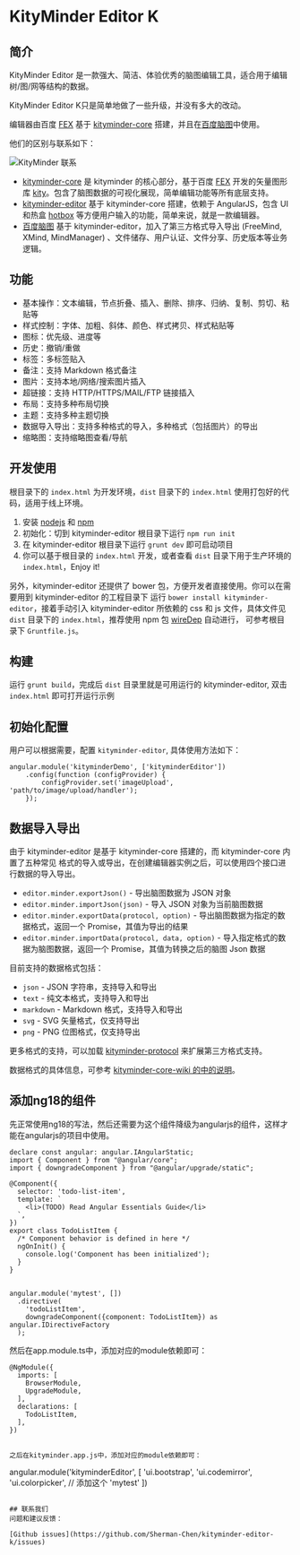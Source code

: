 KityMinder Editor K
==========

## 简介

KityMinder Editor 是一款强大、简洁、体验优秀的脑图编辑工具，适合用于编辑树/图/网等结构的数据。

KityMinder Editor K只是简单地做了一些升级，并没有多大的改动。

编辑器由百度 [FEX](https://github.com/fex-team) 基于 [kityminder-core](https://github.com/fex-team/kityminder-core) 搭建，并且在[百度脑图](http://naotu.baidu.com)中使用。

他们的区别与联系如下：

![KityMinder 联系](relations.png "KityMinder 联系")

- [kityminder-core](https://github.com/Sherman-Chen/kityminder-core-k) 是 kityminder 的核心部分，基于百度 [FEX](https://github.com/fex-team) 开发的矢量图形库 [kity](https://github.com/fex-team/kity)。包含了脑图数据的可视化展现，简单编辑功能等所有底层支持。
- [kityminder-editor](https://github.com/Sherman-Chen/kityminder-editor-k) 基于 kityminder-core 搭建，依赖于 AngularJS，包含 UI 和热盒 [hotbox](https://github.com/fex-team/hotbox) 等方便用户输入的功能，简单来说，就是一款编辑器。
- [百度脑图](http://naotu.baidu.com) 基于 kityminder-editor，加入了第三方格式导入导出 (FreeMind, XMind, MindManager) 、文件储存、用户认证、文件分享、历史版本等业务逻辑。

## 功能

- 基本操作：文本编辑，节点折叠、插入、删除、排序、归纳、复制、剪切、粘贴等
- 样式控制：字体、加粗、斜体、颜色、样式拷贝、样式粘贴等
- 图标：优先级、进度等
- 历史：撤销/重做
- 标签：多标签贴入
- 备注：支持 Markdown 格式备注
- 图片：支持本地/网络/搜索图片插入
- 超链接：支持 HTTP/HTTPS/MAIL/FTP 链接插入
- 布局：支持多种布局切换
- 主题：支持多种主题切换
- 数据导入导出：支持多种格式的导入，多种格式（包括图片）的导出
- 缩略图：支持缩略图查看/导航

## 开发使用
根目录下的 `index.html` 为开发环境，`dist` 目录下的 `index.html` 使用打包好的代码，适用于线上环境。

1. 安装 [nodejs](http://nodejs.org) 和 [npm](https://docs.npmjs.com/getting-started/installing-node)
2. 初始化：切到 kityminder-editor 根目录下运行 `npm run init`
3. 在 kityminder-editor 根目录下运行 `grunt dev` 即可启动项目
4. 你可以基于根目录的 `index.html` 开发，或者查看 `dist` 目录下用于生产环境的 `index.html`，Enjoy it!

另外，kityminder-editor 还提供了 bower 包，方便开发者直接使用。你可以在需要用到 kityminder-editor 的工程目录下
运行 `bower install kityminder-editor`，接着手动引入 kityminder-editor 所依赖的 css 和 js 文件，具体文件见
`dist` 目录下的 `index.html`，推荐使用 npm 包 [wireDep](https://www.npmjs.com/package/wiredep) 自动进行，
可参考根目录下 `Gruntfile.js`。

## 构建
运行 `grunt build`，完成后 `dist` 目录里就是可用运行的 kityminder-editor, 双击 `index.html` 即可打开运行示例

## 初始化配置
用户可以根据需要，配置 `kityminder-editor`, 具体使用方法如下：
```
angular.module('kityminderDemo', ['kityminderEditor'])
    .config(function (configProvider) {
        configProvider.set('imageUpload', 'path/to/image/upload/handler');
    });

```

## 数据导入导出
由于 kityminder-editor 是基于 kityminder-core 搭建的，而 kityminder-core 内置了五种常见
格式的导入或导出，在创建编辑器实例之后，可以使用四个接口进行数据的导入导出。

* `editor.minder.exportJson()` - 导出脑图数据为 JSON 对象
* `editor.minder.importJson(json)` - 导入 JSON 对象为当前脑图数据
* `editor.minder.exportData(protocol, option)` - 导出脑图数据为指定的数据格式，返回一个 Promise，其值为导出的结果
* `editor.minder.importData(protocol, data, option)` - 导入指定格式的数据为脑图数据，返回一个 Promise，其值为转换之后的脑图 Json 数据

目前支持的数据格式包括：

* `json` - JSON 字符串，支持导入和导出
* `text` - 纯文本格式，支持导入和导出
* `markdown` - Markdown 格式，支持导入和导出
* `svg` - SVG 矢量格式，仅支持导出
* `png` - PNG 位图格式，仅支持导出

更多格式的支持，可以加载 [kityminder-protocol](https://github.com/fex-team/kityminder-protocol) 来扩展第三方格式支持。

数据格式的具体信息，可参考 [kityminder-core-wiki 的中的说明](https://github.com/fex-team/kityminder-core/wiki)。

## 添加ng18的组件

先正常使用ng18的写法，然后还需要为这个组件降级为angularjs的组件，这样才能在angularjs的项目中使用。
```
declare const angular: angular.IAngularStatic;
import { Component } from "@angular/core";
import { downgradeComponent } from "@angular/upgrade/static";

@Component({
  selector: 'todo-list-item',
  template: `
    <li>(TODO) Read Angular Essentials Guide</li>
  `,
})
export class TodoListItem {
  /* Component behavior is defined in here */
  ngOnInit() {
    console.log('Component has been initialized');
  }
}


angular.module('mytest', [])
  .directive(
    'todoListItem',
    downgradeComponent({component: TodoListItem}) as angular.IDirectiveFactory
  );
```

然后在app.module.ts中，添加对应的module依赖即可：
```
@NgModule({
  imports: [
    BrowserModule,
    UpgradeModule,
  ],
  declarations: [
    TodoListItem,
  ],
})
```

```

之后在kityminder.app.js中，添加对应的module依赖即可：

```
angular.module('kityminderEditor', [
  'ui.bootstrap',
	'ui.codemirror',
	'ui.colorpicker',
    // 添加这个
	'mytest'
])
```

## 联系我们
问题和建议反馈：

[Github issues](https://github.com/Sherman-Chen/kityminder-editor-k/issues)